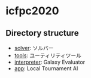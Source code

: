 # icfpc2020



## Directory structure
* [solver](solver): ソルバー
* [tools](tools): ユーティリティツール
* [interpreter](interpreter): Galaxy Evaluator
* [app](app): Local Tournament AI
